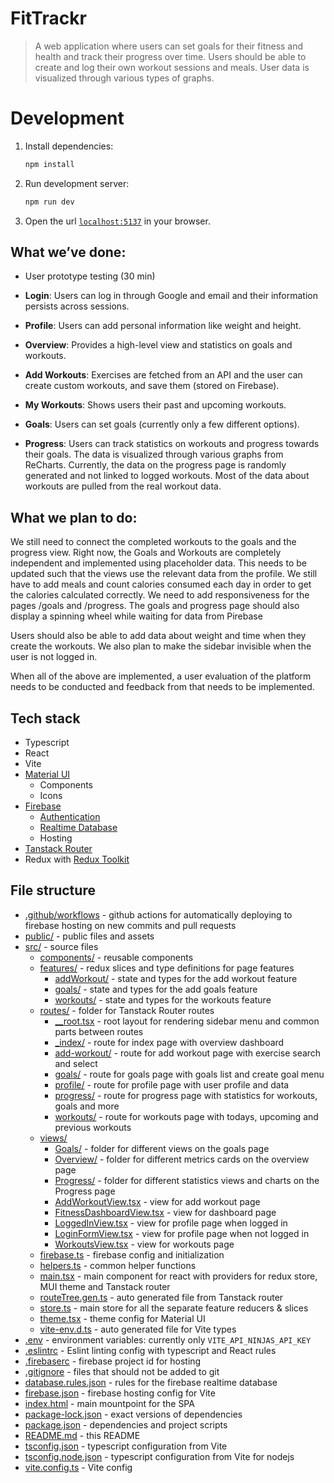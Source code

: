 # FitTrackr

> A web application where users can set goals for their fitness and health and track their progress over time. Users should be able to create and log their own workout sessions and meals. User data is visualized through various types of graphs.

# Development

1. Install dependencies:
    ```bash
    npm install
    ```

2. Run development server:
    ```bash
    npm run dev
    ```

3. Open the url [`localhost:5137`](http://localhost:5173/) in your browser.

## What we’ve done:

- User prototype testing (30 min)

- **Login**: Users can log in through Google and email and their information persists across sessions.
- **Profile**: Users can add personal information like weight and height.
- **Overview**: Provides a high-level view and statistics on goals and workouts.
- **Add Workouts**: Exercises are fetched from an API and the user can create custom workouts, and save them (stored on Firebase).
- **My Workouts**: Shows users their past and upcoming workouts.
- **Goals**: Users can set goals (currently only a few different options).
- **Progress**: Users can track statistics on workouts and progress towards their goals. The data is visualized through various graphs from ReCharts. Currently, the data on the progress page is randomly generated and not linked to logged workouts. Most of the data about workouts are pulled from the real workout data.

## What we plan to do:

We still need to connect the completed workouts to the goals and the progress view. Right now, the Goals and Workouts are completely independent and implemented using placeholder data. This needs to be updated such that the views use the relevant data from the profile. We still have to add meals and count calories consumed each day in order to get the calories calculated correctly. We need to add responsiveness for the pages /goals and /progress. The goals and progress page should also display a spinning wheel while waiting for data from Pirebase

Users should also be able to add data about weight and time when they create the workouts. We also plan to make the sidebar invisible when the user is not logged in.

When all of the above are implemented, a user evaluation of the platform needs to be conducted and feedback from that needs to be implemented.

## Tech stack
- Typescript
- React
- Vite
- [Material UI](https://mui.com/material-ui/all-components/)
  - Components
  - Icons
- [Firebase](https://console.firebase.google.com/u/0/project/dh2642-project-7eb8e)
  - [Authentication](https://firebase.google.com/docs/auth/web/start)
  - [Realtime Database](https://firebase.google.com/docs/database/web/read-and-write)
  - Hosting
- [Tanstack Router](https://tanstack.com/router/latest/docs/framework/react/quick-start)
- Redux with [Redux Toolkit](https://redux-toolkit.js.org/tutorials/quick-start)

## File structure

- [.github/workflows](./.github/workflows) - github actions for automatically deploying to firebase hosting on new commits and pull requests
- [public/](./public/) - public files and assets
- [src/](./src/) - source files
  - [components/](./src/components/) - reusable components
  - [features/](./src/features/) - redux slices and type definitions for page features
    - [addWorkout/](./src/features/addWorkout/) - state and types for the add workout feature
    - [goals/](./src/features/goals/) - state and types for the add goals feature
    - [workouts/](./src/features/workouts/) - state and types for the workouts feature
  - [routes/](./src/routes/) - folder for Tanstack Router routes
    - [\_\_root.tsx](./src/routes/__root.tsx) - root layout for rendering sidebar menu and common parts between routes
    - [\_index/](./src/routes/_index/) - route for index page with overview dashboard
    - [add-workout/](./src/routes/add-workout/) - route for add workout page with exercise search and select
    - [goals/](./src/routes/goals/) - route for goals page with goals list and create goal menu
    - [profile/](./src/routes/profile/) - route for profile page with user profile and data
    - [progress/](./src/routes/progress/) - route for progress page with statistics for workouts, goals and more
    - [workouts/](./src/routes/workouts/) - route for workouts page with todays, upcoming and previous workouts
  - [views/](./src/views/)
    - [Goals/](./src/views/Goals/) - folder for different views on the goals page
    - [Overview/](./src/views/Overview/) - folder for different metrics cards on the overview page
    - [Progress/](./src/views/Progress/) - folder for different statistics views and charts on the Progress page
    - [AddWorkoutView.tsx](./src/views/AddWorkoutView.tsx) - view for add workout page
    - [FitnessDashboardView.tsx](./src/views/FitnessDashboardView.tsx) - view for dashboard page
    - [LoggedInView.tsx](./src/views/LoggedInView.tsx) - view for profile page when logged in
    - [LoginFormView.tsx](./src/views/LoginFormView.tsx) - view for profile page when not logged in
    - [WorkoutsView.tsx](./src/views/WorkoutsView.tsx) - view for workouts page
  - [firebase.ts](./src/firebase.ts) - firebase config and initialization
  - [helpers.ts](./src/helpers.ts) - common helper functions
  - [main.tsx](./src/main.tsx) - main component for react with providers for redux store, MUI theme and Tanstack router
  - [routeTree.gen.ts](./src/routeTree.gen.ts) - auto generated file from Tanstack router
  - [store.ts](./src/store.ts) - main store for all the separate feature reducers & slices
  - [theme.tsx](./src/theme.tsx) - theme config for Material UI
  - [vite-env.d.ts](./src/vite-env.d.ts) - auto generated file for Vite types
- [.env](./.env) - environment variables: currently only `VITE_API_NINJAS_API_KEY`
- [.eslintrc](./.eslintrc) - Eslint linting config with typescript and React rules
- [.firebaserc](./.firebaserc) - firebase project id for hosting
- [.gitignore](./.gitignore) - files that should not be added to git
- [database.rules.json](./database.rules.json) - rules for the firebase realtime database
- [firebase.json](./firebase.json) - firebase hosting config for Vite
- [index.html](./index.html) - main mountpoint for the SPA
- [package-lock.json](./package-lock.json) - exact versions of dependencies
- [package.json](./package.json) - dependencies and project scripts
- [README.md](./README.md) - this README
- [tsconfig.json](./tsconfig.json) - typescript configuration from Vite
- [tsconfig.node.json](./tsconfig.node.json) - typescript configuration from Vite for nodejs
- [vite.config.ts](./vite.config.ts) - Vite config
